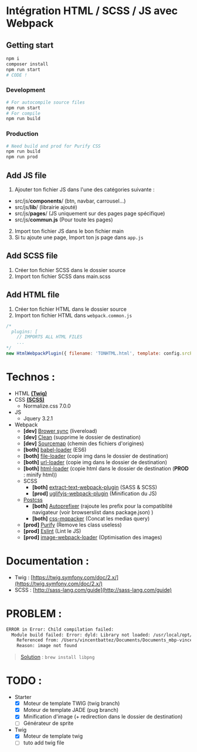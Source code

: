 # Intégration HTML / SCSS / JS avec Webpack

## Getting start
```bash
npm i
composer install
npm run start
# CODE !
```
### Development
```bash
# For autocompile source files
npm run start
# For compile 
npm run build
```
### Production
```bash
# Need build and prod for Purify CSS
npm run build
npm run prod
```

## Add JS file
1) Ajouter ton fichier JS dans l'une des catégories suivante :
- src/js/<b>components</b>/ (btn, navbar, carrousel...)
- src/js/<b>lib</b>/ (librairie ajouté)
- src/js/<b>pages</b>/ (JS uniquement sur des pages page spécifique)
- src/js/<b>commun.js</b> (Pour toute les pages)

2) Import ton fichier JS dans le bon fichier main
3) Si tu ajoute une page, Import ton js page dans ``app.js``

## Add SCSS file
1) Créer ton fichier SCSS dans le dossier source
2) Import ton fichier SCSS dans main.scss

## Add HTML file
1) Créer ton fichier HTML dans le dossier source
2) Import ton fichier HTML dans ``webpack.common.js``
````js
/*
  plugins: [
    // IMPORTS ALL HTML FILES
    ...
*/
new HtmlWebpackPlugin({ filename: 'TONHTML.html', template: config.srcPath+'/TONHTML.html' }),
````

# Technos :
- HTML **[(Twig)](https://twig.symfony.com/doc/2.x/)**
- CSS **[(SCSS)](http://sass-lang.com/guide)**
  - Normalize.css 7.0.0
- JS
  - Jquery 3.2.1
- Webpack
  - **[dev]**  [Brower sync](https://github.com/Va1/browser-sync-webpack-plugin) (livereload)
  - **[dev]**  [Clean](https://github.com/johnagan/clean-webpack-plugin) (supprime le dossier de destination)
  - **[dev]**  [Sourcemap](https://webpack.js.org/configuration/devtool/) (chemin des fichiers d'origines)
  - **[both]** [babel-loader](https://github.com/babel/babel-loader) (ES6)
  - **[both]** [file-loader](https://github.com/webpack-contrib/file-loader) (copie img dans le dossier de destination)
  - **[both]** [url-loader](https://github.com/webpack-contrib/url-loader) (copie img dans le dossier de destination)
  - **[both]** [html-loader](https://github.com/webpack-contrib/html-loader) (copie html dans le dossier de destination (**PROD** : minify html))
  - SCSS
    - **[both]** [extract-text-webpack-plugin](https://github.com/webpack-contrib/extract-text-webpack-plugin) (SASS & SCSS)
    - **[prod]** [uglifyjs-webpack-plugin](https://github.com/webpack-contrib/uglifyjs-webpack-plugin) (Minification du JS)
  - [Postcss](https://github.com/postcss/postcss-loader)
    - **[both]** [Autoprefixer](https://github.com/postcss/autoprefixer) (rajoute les prefix pour la compatiblité navigateur (voir browserslist dans package.json) )
    - **[both]** [css-mqpacker](https://github.com/hail2u/node-css-mqpacker) (Concat les medias query) 
  - **[prod]** [Purify](https://github.com/webpack-contrib/purifycss-webpack) (Remove les class useless)
  - **[prod]** [Eslint](https://github.com/MoOx/eslint-loader) (Lint le JS)
  - **[prod]** [image-webpack-loader](https://github.com/tcoopman/image-webpack-loader) (Optimisation des images)


# Documentation :
- Twig : [https://twig.symfony.com/doc/2.x/](https://twig.symfony.com/doc/2.x/)
- SCSS : [http://sass-lang.com/guide](http://sass-lang.com/guide)
# PROBLEM :
````bash
ERROR in Error: Child compilation failed:
  Module build failed: Error: dyld: Library not loaded: /usr/local/opt/libpng/lib/libpng16.16.dylib
    Referenced from: /Users/vincentbattez/Documents/Documents_mbp-vincent/Programmation/starter-integration/node_modules/mozjpeg/vendor/cjpeg
    Reason: image not found
````
> [Solution](https://github.com/tcoopman/image-webpack-loader/issues/51) : ``brew install libpng`` 


# TODO :
- Starter
  - [X] Moteur de template TWIG (twig branch)
  - [X] Moteur de template JADE (pug branch)
  - [X] Minification d'image (+ redirection dans le dossier de destination)
  - [ ] Générateur de sprite
- Twig 
  - [x] Moteur de template twig
  - [ ] tuto add twig file